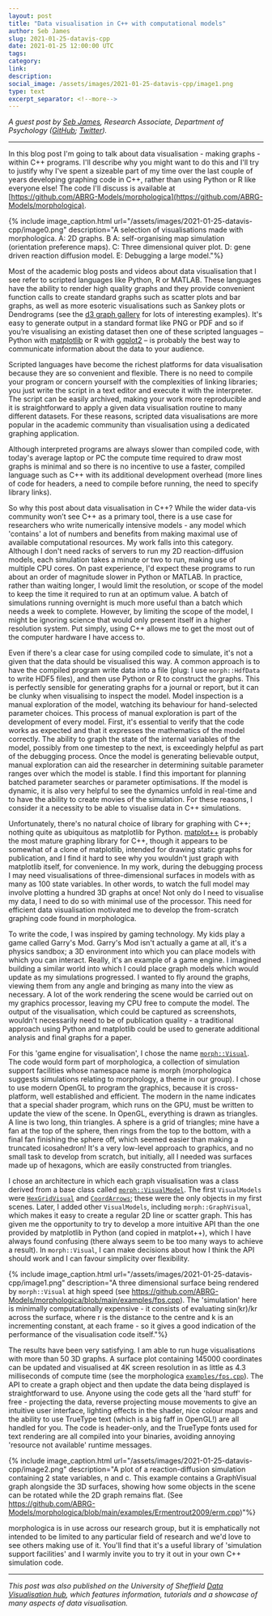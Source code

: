 ```yaml
---
layout: post
title: "Data visualisation in C++ with computational models"
author: Seb James
slug: 2021-01-25-datavis-cpp
date: 2021-01-25 12:00:00 UTC
tags: 
category:
link:
description:
social_image: /assets/images/2021-01-25-datavis-cpp/image1.png
type: text
excerpt_separator: <!--more-->
---
```


*A guest post by [Seb James](https://www.sheffield.ac.uk/psychology/people/research/sebastian-james-0), Research Associate, Department of Psychology ([GitHub](https://github.com/sebjameswml); [Twitter](https://twitter.com/sebjames)).*

---

In this blog post I'm going to talk about data visualisation - making graphs - within C++ programs. I'll describe why you might want to do this and I'll try to justify why I've spent a sizeable part of my time over the last couple of years developing graphing code in C++, rather than using Python or R like everyone else! The code I'll discuss is available at [https://github.com/ABRG-Models/morphologica](https://github.com/ABRG-Models/morphologica).

<!--more-->

{% include image_caption.html url="/assets/images/2021-01-25-datavis-cpp/image0.png" description="A selection of visualisations made with morphologica. A: 2D graphs. B A: self-organising map simulation (orientation preference maps). C: Three dimensional quiver plot. D: gene driven reaction diffusion model. E: Debugging a large model."%}

Most of the academic blog posts and videos about data visualisation that I see refer to scripted languages like Python, R or MATLAB. These languages have the ability to render high quality graphs and they provide convenient function calls to create standard graphs such as scatter plots and bar graphs, as well as more esoteric visualisations such as Sankey plots or Dendrograms (see the [d3 graph gallery](https://www.d3-graph-gallery.com/index.html) for lots of interesting examples). It's easy to generate output in a standard format like PNG or PDF and so if you’re visualising an existing dataset then one of these scripted languages – Python with [matplotlib](https://matplotlib.org/) or R with [ggplot2](https://www.r-graph-gallery.com/ggplot2-package.html) – is probably the best way to communicate information about the data to your audience.

Scripted languages have become the richest platforms for data visualisation because they are so convenient and flexible. There is no need to compile your program or concern yourself with the complexities of linking libraries; you just write the script in a text editor and execute it with the interpreter. The script can be easily archived, making your work more reproducible and it is straightforward to apply a given data visualisation routine to many different datasets. For these reasons, scripted data visualisations are more popular in the academic community than visualisation using a dedicated graphing application.

Although interpreted programs are always slower than compiled code, with today's average laptop or PC the compute time required to draw most graphs is minimal and so there is no incentive to use a faster, compiled language such as C++ with its additional development overhead (more lines of code for headers, a need to compile before running, the need to specify library links).

So why this post about data visualisation in C++? While the wider data-vis community won’t see C++ as a primary tool, there is a use case for researchers who write numerically intensive models - any model which 'contains' a lot of numbers and benefits from making maximal use of available computational resources. My work falls into this category. Although I don't need racks of servers to run my 2D reaction-diffusion models, each simulation takes a minute or two to run, making use of multiple CPU cores. On past experience, I'd expect these programs to run about an order of magnitude slower in Python or MATLAB. In practice, rather than waiting longer, I would limit the resolution, or scope of the model to keep the time it required to run at an optimum value. A batch of simulations running overnight is much more useful than a batch which needs a week to complete. However, by limiting the scope of the model, I might be ignoring science that would only present itself in a higher resolution system. Put simply, using C++ allows me to get the most out of the computer hardware I have access to.

Even if there's a clear case for using compiled code to simulate, it's not a given that the data should be visualised this way. A common approach is to have the compiled program write data into a file (plug: I use `morph::HdfData` to write HDF5 files), and then use Python or R to construct the graphs. This is perfectly sensible for generating graphs for a journal or report, but it can be clunky when visualising to inspect the model.  Model inspection is a manual exploration of the model, watching its behaviour for hand-selected parameter choices. This process of manual exploration is part of the development of every model. First, it's essential to verify that the code works as expected and that it expresses the mathematics of the model correctly. The ability to graph the state of the internal variables of the model, possibly from one timestep to the next, is exceedingly helpful as part of the debugging process. Once the model is generating believable output, manual exploration  can aid the researcher in determining suitable parameter ranges over which the model is stable. I find this important for planning batched parameter searches or parameter optimisations. If the model is dynamic, it is also very helpful to see the dynamics unfold in real-time and to have the ability to create movies of the simulation. For these reasons, I consider it a necessity to be able to visualise data in C++ simulations.

Unfortunately, there's no natural choice of library for graphing with C++; nothing quite as ubiquitous as matplotlib for Python. [matplot++](https://alandefreitas.github.io/matplotplusplus/) is probably the most mature graphing library for C++, though it appears to be somewhat of a clone of matplotlib, intended for drawing static graphs for publication, and I find it hard to see why you wouldn't just graph with matplotlib itself, for convenience. In my work, during the debugging process I may need visualisations of three-dimensional surfaces in models with as many as 100 state variables. In other words, to watch the full model may involve plotting a hundred 3D graphs at once! Not only do I need to visualise my data, I need to do so with minimal use of the processor. This need for efficient data visualisation motivated me to develop the from-scratch graphing code found in morphologica.

To write the code, I was inspired by gaming technology. My kids play a game called Garry's Mod. Garry's Mod isn't actually a game at all, it's a physics sandbox; a 3D environment into which you can place models with which you can interact. Really, it's an example of a game engine. I imagined building a similar world into which I could place graph models which would update as my simulations progressed. I wanted to fly around the graphs, viewing them from any angle and bringing as many into the view as necessary. A lot of the work rendering the scene would be carried out on my graphics processor, leaving my CPU free to compute the model. The output of the visualisation, which could be captured as screenshots, wouldn't necessarily need to be of publication quality - a traditional approach using Python and matplotlib could be used to generate additional analysis and final graphs for a paper.

For this 'game engine for visualisation', I chose the name [`morph::Visual`](https://github.com/ABRG-Models/morphologica/blob/main/morph/Visual.h). The code would form part of morphologica, a collection of simulation support facilities whose namespace name is morph (morphologica suggests simulations relating to morphology, a theme in our group). I chose to use modern OpenGL to program the graphics, because it is cross-platform, well established and efficient. The modern in the name indicates that a special shader program, which runs on the GPU, must be written to update the view of the scene. In OpenGL, everything is drawn as triangles. A line is two long, thin triangles. A sphere is a grid of triangles; mine have a fan at the top of the sphere, then rings from the top to the bottom, with a final fan finishing the sphere off, which seemed easier than making a truncated icosahedron! It's a very low-level approach to graphics, and no small task to develop from scratch, but initially, all I needed was surfaces made up of hexagons, which are easily constructed from triangles.

I chose an architecture in which each graph visualisation was a class derived from a base class called [`morph::VisualModel`](https://github.com/ABRG-Models/morphologica/blob/main/morph/VisualModel.h). The first `VisualModels` were [`HexGridVisual`](https://github.com/ABRG-Models/morphologica/blob/main/morph/HexGridVisual.h) and [`CoordArrows`](https://github.com/ABRG-Models/morphologica/blob/main/morph/CoordArrows.h); these were the only objects in my first scenes. Later, I added other `VisualModels`, including `morph::GraphVisual`, which makes it easy to create a regular 2D line or scatter graph. This has given me the opportunity to try to develop a more intuitive API than the one provided by matplotlib in Python (and copied in matplot++), which I have always found confusing (there always seem to be too many ways to achieve a result). In `morph::Visual`, I can make decisions about how I think the API should work and I can favour simplicity over flexibility.

{% include image_caption.html url="/assets/images/2021-01-25-datavis-cpp/image1.png" description="A three dimensional surface being rendered by `morph::Visual` at high speed (see https://github.com/ABRG-Models/morphologica/blob/main/examples/fps.cpp). The 'simulation' here is minimally computationally expensive - it consists of evaluating sin(kr)/kr across the surface, where r is the distance to the centre and k is an incrementing constant, at each frame - so it gives a good indication of the performance of the visualisation code itself."%}

The results have been very satisfying. I am able to run huge visualisations with more than 50 3D graphs. A surface plot containing 145000 coordinates can be updated and visualised at 4K screen resolution in as little as 4.3 milliseconds of compute time (see the morphologica [`examples/fps.cpp`](https://github.com/ABRG-Models/morphologica/blob/main/examples/fps.cpp)). The API to create a graph object and then update the data being displayed is straightforward to use. Anyone using the code gets all the 'hard stuff' for free - projecting the data, reverse projecting mouse movements to give an intuitive user interface, lighting effects in the shader, nice colour maps and the ability to use TrueType text (which is a big faff in OpenGL!) are all handled for you. The code is header-only, and the TrueType fonts used for text rendering are all compiled into your binaries, avoiding annoying 'resource not available' runtime messages.

{% include image_caption.html url="/assets/images/2021-01-25-datavis-cpp/image2.png" description="A plot of a reaction-diffusion simulation containing 2 state variables, n and c. This example contains a GraphVisual graph alongside the 3D surfaces, showing how some objects in the scene can be rotated while the 2D graph remains flat. (See https://github.com/ABRG-Models/morphologica/blob/main/examples/Ermentrout2009/erm.cpp)"%}

morphologica is in use across our research group, but it is emphatically not intended to be limited to any particular field of research and we'd love to see others making use of it. You'll find that it's a useful library of 'simulation support facilities' and I warmly invite you to try it out in your own C++ simulation code.

---

*This post was also published on the University of Sheffield [Data Visualisation hub](https://dataviz.shef.ac.uk/), which features information, tutorials and a showcase of many aspects of data visualisation.*

